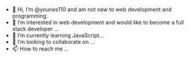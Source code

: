 - 👋 Hi, I’m @younes110 and am not new to web development and programming.
- 👀 I’m interested in web development and would like to become a full stack developer ...
- 🌱 I’m currently learning JavaScript...
- 💞️ I’m looking to collaborate on ...
- 📫 How to reach me ...

<!---
younes110/younes110 is a ✨ special ✨ repository because its `README.md` (this file) appears on your GitHub profile.
You can click the Preview link to take a look at your changes.
--->
